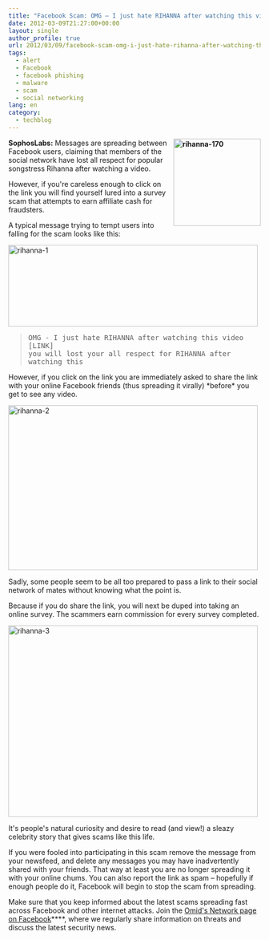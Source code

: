 ```yaml
---
title: "Facebook Scam: OMG – I just hate RIHANNA after watching this video"
date: 2012-03-09T21:27:00+00:00
layout: single
author_profile: true
url: 2012/03/09/facebook-scam-omg-i-just-hate-rihanna-after-watching-this-video/
tags:
  - alert
  - Facebook
  - facebook phishing
  - malware
  - scam
  - social networking
lang: en
category: 
  - techblog
---
```

**[<img title="rihanna-170" border="0" alt="rihanna-170" align="right" src="http://lh6.ggpht.com/-8fh3fkGuqMw/T1puH45YG3I/AAAAAAAAFHI/LrOLnRNBMW8/rihanna-170_thumb.jpg?imgmax=800" width="174" height="174" />](http://lh6.ggpht.com/-PLV4m9yUaGw/T1puEjU9_1I/AAAAAAAAFHA/zs7dp68fsxE/s1600-h/rihanna-170%25255B2%25255D.jpg)SophosLabs:** Messages are spreading between Facebook users, claiming that members of the social network have lost all respect for popular songstress Rihanna after watching a video. 

However, if you're careless enough to click on the link you will find yourself lured into a survey scam that attempts to earn affiliate cash for fraudsters. 

A typical message trying to tempt users into falling for the scam looks like this: 

[<img title="rihanna-1" border="0" alt="rihanna-1" src="http://lh6.ggpht.com/-BDaTsgtM_ac/T1puOrvF4uI/AAAAAAAAFHY/Me7T4gu0Vn8/rihanna-1_thumb%25255B2%25255D.jpg?imgmax=800" width="498" height="163" />](http://lh6.ggpht.com/-gNJSM45VFlE/T1puKroJ6FI/AAAAAAAAFHQ/Z0SvrlL1tgY/s1600-h/rihanna-1%25255B4%25255D.jpg) 

> <tt>OMG - I just hate RIHANNA after watching this video</tt>  
> <tt>[LINK]</tt>  
> <tt>you will lost your all respect for RIHANNA after watching this</tt>

However, if you click on the link you are immediately asked to share the link with your online Facebook friends (thus spreading it virally) \*before\* you get to see any video. 

[<img title="rihanna-2" border="0" alt="rihanna-2" src="http://lh4.ggpht.com/-Eje0p1PH4n4/T1puhLpx1QI/AAAAAAAAFHo/FXRTTTwJoyo/rihanna-2_thumb%25255B2%25255D.jpg?imgmax=800" width="498" height="329" />](http://lh4.ggpht.com/-RYqoD6rphmc/T1puSoCna7I/AAAAAAAAFHg/irk3-AM24xI/s1600-h/rihanna-2%25255B4%25255D.jpg) 

Sadly, some people seem to be all too prepared to pass a link to their social network of mates without knowing what the point is. 

Because if you do share the link, you will next be duped into taking an online survey. The scammers earn commission for every survey completed. 

[<img title="rihanna-3" border="0" alt="rihanna-3" src="http://lh3.ggpht.com/-FkRlDzrxxU0/T1puoH7E_qI/AAAAAAAAFH4/Kox59pa3t_0/rihanna-3_thumb%25255B2%25255D.jpg?imgmax=800" width="498" height="382" />](http://lh5.ggpht.com/-sE9UF_DzSbw/T1pukHuqnAI/AAAAAAAAFHw/TKSZa552lsM/s1600-h/rihanna-3%25255B4%25255D.jpg) 

It's people's natural curiosity and desire to read (and view!) a sleazy celebrity story that gives scams like this life. 

If you were fooled into participating in this scam remove the message from your newsfeed, and delete any messages you may have inadvertently shared with your friends. That way at least you are no longer spreading it with your online chums. You can also report the link as spam – hopefully if enough people do it, Facebook will begin to stop the scam from spreading. 

Make sure that you keep informed about the latest scams spreading fast across Facebook and other internet attacks. Join the <a href="https://www.facebook.com/omidsnetwork/" target="_blank">Omid's Network page on Facebook</a>****, where we regularly share information on threats and discuss the latest security news.
